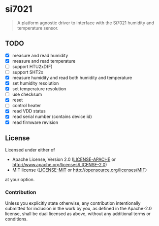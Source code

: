 # si7021

> A platform agnostic driver to interface with the Si7021 humidity and
> temperature sensor.

## TODO

- [X] measure and read humidity
- [X] measure and read temperature
- [ ] support HTU2xD(F)
- [ ] support SHT2x
- [X] measure humidity and read both humidity and temperature
- [X] set humidity resolution
- [X] set temperature resolution
- [ ] use checksum
- [X] reset
- [ ] control heater
- [X] read VDD status
- [X] read serial number (contains device id)
- [X] read firmware revision

## License

Licensed under either of

- Apache License, Version 2.0 ([LICENSE-APACHE](LICENSE-APACHE) or
  http://www.apache.org/licenses/LICENSE-2.0)
- MIT license ([LICENSE-MIT](LICENSE-MIT) or http://opensource.org/licenses/MIT)

at your option.

### Contribution

Unless you explicitly state otherwise, any contribution intentionally submitted
for inclusion in the work by you, as defined in the Apache-2.0 license, shall be
dual licensed as above, without any additional terms or conditions.
